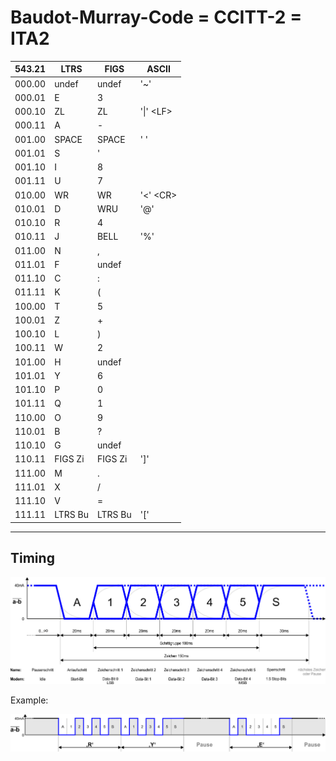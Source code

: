 # Baudot-Murray-Code = CCITT-2 = ITA2

| 543.21 | LTRS | FIGS | ASCII |
| --- | --- | --- | --- |
| 000.00 |    undef | undef | '~'
| 000.01 |    E     | 3
| 000.10 |    ZL    | ZL | '\|' &lt;LF&gt;
| 000.11 |    A     | -
| 001.00 |    SPACE | SPACE | ' '
| 001.01 |    S     | '
| 001.10 |    I     | 8
| 001.11 |    U     | 7
| 010.00 |    WR    | WR | '&lt;' &lt;CR&gt;
| 010.01 |    D     | WRU | '@'
| 010.10 |    R     | 4
| 010.11 |    J     | BELL | '%'
| 011.00 |    N     | ,
| 011.01 |    F     | undef
| 011.10 |    C     | :
| 011.11 |    K     | (
| 100.00 |    T     | 5
| 100.01 |    Z     | +
| 100.10 |    L     | )
| 100.11 |    W     | 2
| 101.00 |    H     | undef
| 101.01 |    Y     | 6
| 101.10 |    P     | 0
| 101.11 |    Q     | 1
| 110.00 |    O     | 9
| 110.01 |    B     | ?
| 110.10 |    G     | undef
| 110.11 |    FIGS Zi | FIGS Zi | ']'
| 111.00 |    M     | .
| 111.01 |    X     | /
| 111.10 |    V     | =
| 111.11 |    LTRS Bu | LTRS Bu | '['

---

## Timing

<img src="../img/TW39Timing.png" width="561px">

Example:

<img src="../img/TW39Example.png" width="559px">

